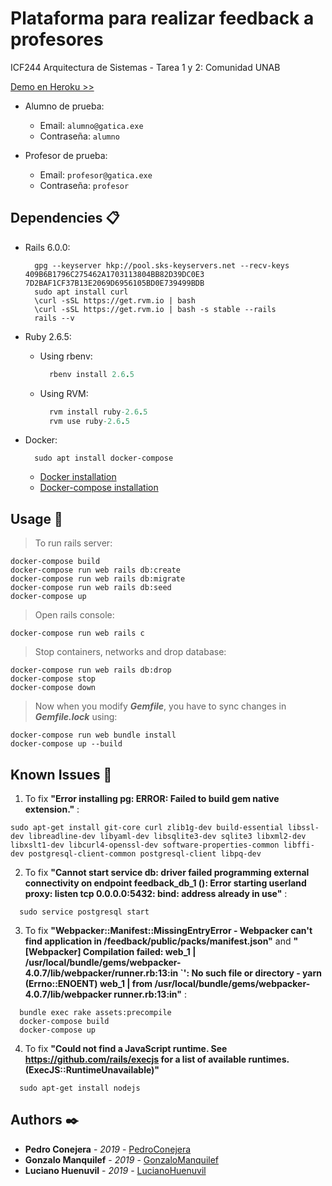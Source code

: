 # Plataforma para realizar feedback a profesores
ICF244 Arquitectura de Sistemas - Tarea 1 y 2: Comunidad UNAB

[Demo en Heroku >>](https://feedback-produc.herokuapp.com/)

* Alumno de prueba: 
  * Email: `alumno@gatica.exe`
  * Contraseña: `alumno`

* Profesor de prueba: 
  * Email: `profesor@gatica.exe`
  * Contraseña: `profesor`
## Dependencies 📋
* Rails 6.0.0:
  ```Rails
    gpg --keyserver hkp://pool.sks-keyservers.net --recv-keys 409B6B1796C275462A1703113804BB82D39DC0E3 7D2BAF1CF37B13E2069D6956105BD0E739499BDB
    sudo apt install curl
    \curl -sSL https://get.rvm.io | bash
    \curl -sSL https://get.rvm.io | bash -s stable --rails
    rails --v
  ```

* Ruby 2.6.5:
  * Using rbenv:
    ```Ruby
      rbenv install 2.6.5
    ```
  * Using RVM:
    ```Ruby
      rvm install ruby-2.6.5
      rvm use ruby-2.6.5
    ```

* Docker:
  ```Docker
    sudo apt install docker-compose
  ```
  * [Docker installation](https://docs.docker.com/install/)
  * [Docker-compose installation](https://docs.docker.com/compose/install/)

## Usage 🚀
>To run rails server:
  ```Docker
  docker-compose build
  docker-compose run web rails db:create
  docker-compose run web rails db:migrate
  docker-compose run web rails db:seed
  docker-compose up
  ```

>Open rails console:
  ```Docker
  docker-compose run web rails c
  ```

>Stop containers, networks and drop database:
  ```Docker
  docker-compose run web rails db:drop
  docker-compose stop
  docker-compose down
  ```

>Now when you modify **_Gemfile_**, you have to sync changes in **_Gemfile.lock_** using:
  ```Docker
  docker-compose run web bundle install
  docker-compose up --build
  ```

## Known Issues 📢
1) To fix **"Error installing pg: ERROR: Failed to build gem native extension."** :
  ```Fix
  sudo apt-get install git-core curl zlib1g-dev build-essential libssl-dev libreadline-dev libyaml-dev libsqlite3-dev sqlite3 libxml2-dev libxslt1-dev libcurl4-openssl-dev software-properties-common libffi-dev postgresql-client-common postgresql-client libpq-dev
  ```

2) To fix **"Cannot start service db: driver failed programming external connectivity on endpoint feedback_db_1 (): Error starting userland proxy: listen tcp 0.0.0.0:5432: bind: address already in use"** :
  ```Fix
    sudo service postgresql start
  ```

3) To fix **"Webpacker::Manifest::MissingEntryError - Webpacker can't find application in /feedback/public/packs/manifest.json"** and **"[Webpacker] Compilation failed: web_1  | /usr/local/bundle/gems/webpacker-4.0.7/lib/webpacker/runner.rb:13:in `': No such file or directory - yarn (Errno::ENOENT) web_1  |     from /usr/local/bundle/gems/webpacker-4.0.7/lib/webpacker runner.rb:13:in"** :
  ```Fix
    bundle exec rake assets:precompile
    docker-compose build
    docker-compose up
  ```

4) To fix **"Could not find a JavaScript runtime. See https://github.com/rails/execjs for a list of available runtimes. (ExecJS::RuntimeUnavailable)"**
  ```Fix
    sudo apt-get install nodejs
  ```

## Authors ✒️
* **Pedro Conejera** - *2019* - [PedroConejera](https://github.com/PedroConejera)
* **Gonzalo Manquilef** - *2019* - [GonzaloManquilef](https://github.com/GonzaloManquilef)
* **Luciano Huenuvil** - *2019* - [LucianoHuenuvil](https://github.com/lucianohuenuvil)